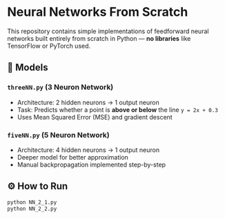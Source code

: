 # Neural Networks From Scratch

This repository contains simple implementations of feedforward neural networks built entirely from scratch in Python — **no libraries** like TensorFlow or PyTorch used.

## 🧠 Models

### `threeNN.py` (3 Neuron Network)
- Architecture: 2 hidden neurons → 1 output neuron
- Task: Predicts whether a point is **above or below** the line `y = 2x + 0.3`
- Uses Mean Squared Error (MSE) and gradient descent

### `fiveNN.py` (5 Neuron Network)
- Architecture: 4 hidden neurons → 1 output neuron
- Deeper model for better approximation
- Manual backpropagation implemented step-by-step

## ⚙️ How to Run

```bash
python NN_2_1.py
python NN_2_2.py
